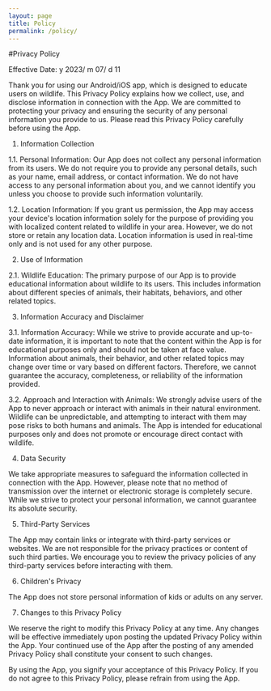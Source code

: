 ```yaml
---
layout: page
title: Policy
permalink: /policy/
---
```


#Privacy Policy

Effective Date: y 2023/ m 07/ d 11

Thank you for using our Android/iOS app, which is designed to educate users on wildlife. This Privacy Policy explains how we collect, use, and disclose information in connection with the App. We are committed to protecting your privacy and ensuring the security of any personal information you provide to us. Please read this Privacy Policy carefully before using the App.

1. Information Collection

1.1. Personal Information: Our App does not collect any personal information from its users. We do not require you to provide any personal details, such as your name, email address, or contact information. We do not have access to any personal information about you, and we cannot identify you unless you choose to provide such information voluntarily.

1.2. Location Information: If you grant us permission, the App may access your device's location information solely for the purpose of providing you with localized content related to wildlife in your area. However, we do not store or retain any location data. Location information is used in real-time only and is not used for any other purpose.

2. Use of Information

2.1. Wildlife Education: The primary purpose of our App is to provide educational information about wildlife to its users. This includes information about different species of animals, their habitats, behaviors, and other related topics.

3. Information Accuracy and Disclaimer

3.1. Information Accuracy: While we strive to provide accurate and up-to-date information, it is important to note that the content within the App is for educational purposes only and should not be taken at face value. Information about animals, their behavior, and other related topics may change over time or vary based on different factors. Therefore, we cannot guarantee the accuracy, completeness, or reliability of the information provided.

3.2. Approach and Interaction with Animals: We strongly advise users of the App to never approach or interact with animals in their natural environment. Wildlife can be unpredictable, and attempting to interact with them may pose risks to both humans and animals. The App is intended for educational purposes only and does not promote or encourage direct contact with wildlife.

4. Data Security

We take appropriate measures to safeguard the information collected in connection with the App. However, please note that no method of transmission over the internet or electronic storage is completely secure. While we strive to protect your personal information, we cannot guarantee its absolute security.

5. Third-Party Services

The App may contain links or integrate with third-party services or websites. We are not responsible for the privacy practices or content of such third parties. We encourage you to review the privacy policies of any third-party services before interacting with them.

6. Children's Privacy

The App does not store personal information of kids or adults on any server.

7. Changes to this Privacy Policy

We reserve the right to modify this Privacy Policy at any time. Any changes will be effective immediately upon posting the updated Privacy Policy within the App. Your continued use of the App after the posting of any amended Privacy Policy shall constitute your consent to such changes.

By using the App, you signify your acceptance of this Privacy Policy. If you do not agree to this Privacy Policy, please refrain from using the App.
